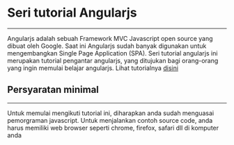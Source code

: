 <h1>Seri tutorial Angularjs</h1>
<hr />
Angularjs adalah sebuah Framework MVC Javascript open source yang dibuat oleh Google. Saat ini Angularjs sudah banyak digunakan untuk mengembangkan Single Page Application (SPA). 
Seri tutorial angularjs ini merupakan tutorial pengantar angularjs, yang ditujukan bagi orang-orang yang ingin memulai belajar angularjs.
Lihat tutorialnya <a href="http://www.kodingtorial.com">disini</a>

<h2>Persyaratan minimal</h2>
<hr />
Untuk memulai mengikuti tutorial ini, diharapkan anda sudah menguasai pemorgraman javascript.
Untuk menjalankan contoh source code, anda harus memiliki web browser seperti chrome, firefox, safari dll di komputer anda


